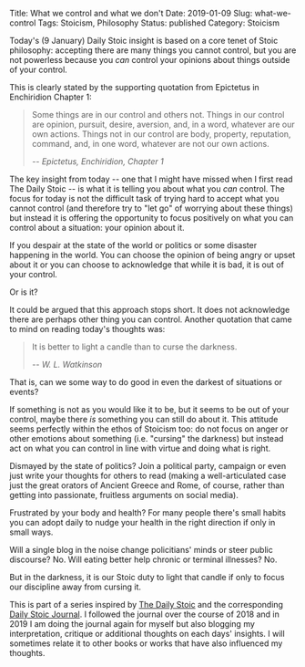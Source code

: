 Title: What we control and what we don't
Date: 2019-01-09
Slug: what-we-control
Tags: Stoicism, Philosophy
Status: published
Category: Stoicism

Today's (9 January) Daily Stoic insight is based on a core tenet of Stoic
philosophy: accepting there are many things you cannot control, but you are not
powerless because you _can_ control your opinions about things outside of your
control.

<!-- PELICAN_END_SUMMARY -->

This is clearly stated by the supporting quotation from Epictetus in
Enchiridion Chapter 1:

> Some things are in our control and others not. Things in our control are opinion, pursuit, desire, aversion, and, in a word, whatever are our own actions. Things not in our control are body, property, reputation, command, and, in one word, whatever are not our own actions.
>
> -- <cite>Epictetus, _Enchiridion_, Chapter 1</cite>
    
The key insight from today -- one that I might have missed when I first
read The Daily Stoic -- is what it is telling you about what you _can_
control. The focus for today is not the difficult task of trying hard to
accept what you cannot control (and therefore try to "let go" of worrying
about these things) but instead it is offering the opportunity to focus
positively on what you can control about a situation: your opinion about it.

If you despair at the state of the world or politics or some disaster happening
in the world. You can choose the opinion of being angry or upset about it
or you can choose to acknowledge that while it is bad, it is out of your
control.

Or is it?

It could be argued that this approach stops short. It does not acknowledge
there are perhaps other thing you can control. Another quotation that came
to mind on reading today's thoughts was:

> It is better to light a candle than to curse the darkness.
>
> -- <cite>W. L. Watkinson</cite>
    
That is, can we some way to do good in even the darkest of situations or events?

If something is not as you would like it to be, but it seems to be out of
your control, maybe there _is_ something you can still do about it. This
attitude seems perfectly within the ethos of Stoicism too: do not focus on anger
or other emotions about something (i.e. "cursing" the darkness) but instead
act on what you can control in line with virtue and doing what is right.

Dismayed by the state of politics? Join a political party, campaign or
even just write your thoughts for others to read (making a well-articulated
case just the great orators of Ancient Greece and Rome, of course, rather
than getting into passionate, fruitless arguments on social media).

Frustrated by your body and health? For many people there's small habits you
can adopt daily to nudge your health in the right direction if only in small
ways.

Will a single blog in the noise change policitians' minds or steer public
discourse? No. Will eating better help chronic or terminal illnesses? No.

But in the darkness, it is our Stoic duty to light that candle if only to
focus our discipline away from cursing it. 

<aside>
This is part of a series inspired by
<a href="https://www.amazon.co.uk/dp/0735211736/?tag=multisites-21">The Daily Stoic</a>
and the corresponding
<a href="https://www.amazon.co.uk/dp/0735211736/?tag=multisites-21">Daily Stoic Journal</a>.
I followed the journal over the course of 2018 and in 2019 I am doing the
journal again for myself but also blogging my interpretation, critique or
additional thoughts on each days' insights. I will sometimes relate it to
other books or works that have also influenced my thoughts.
</aside>

